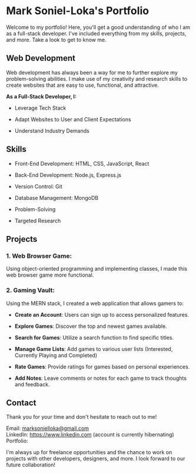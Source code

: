 # Mark Soniel-Loka's Portfolio

Welcome to my portfolio! Here, you'll get a good understanding of who I am as a full-stack developer.
I've included everything from my skills, projects, and more.
Take a look to get to know me.

## Web Development

Web development has always been a way for me to further explore my problem-solving abilities.
I make use of my creativity and research skills to create websites that are easy to use, functional,
and attractive. 

**As a Full-Stack Developer, I:**

* Leverage Tech Stack

* Adapt Websites to User and Client Expectations

* Understand Industry Demands

## Skills

* Front-End Development: HTML, CSS, JavaScript, React

* Back-End Development: Node.js, Express.js

* Version Control: Git

* Database Management: MongoDB

* Problem-Solving 

* Targeted Research 

## Projects

### 1. Web Browser Game: 

Using object-oriented programming and implementing classes, I made this web browser game more functional. 

### 2. Gaming Vault:

Using the MERN stack, I created a web application that allows gamers to: 

* **Create an Account**: Users can sign up to access personalized features.

* **Explore Games**: Discover the top and newest games available.

* **Search for Games**: Utilize a search function to find specific titles.

* **Manage Game Lists**: Add games to various user lists (Interested, Currently Playing and Completed)

* **Rate Games**: Provide ratings for games based on personal experiences.

* **Add Notes**: Leave comments or notes for each game to track thoughts and feedback.

## Contact

Thank you for your time and don't hesitate to reach out to me!

Email: marksonielloka@gmail.com <br>
LinkedIn: https://www.linkedin.com (account is currently hibernating) <br>
Portfolio:

I'm always up for freelance opportunities and the chance to work on projects with other developers, designers, and more. I look forward to our future collaboration!

